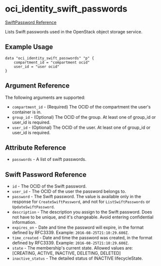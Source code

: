 # oci\_identity\_swift\_passwords

[SwiftPassword Reference][356adc50]

  [356adc50]: https://docs.us-phoenix-1.oraclecloud.com/api/#/en/identity/20160918/SwiftPassword/ "SwiftPasswordReference"

Lists Swift passwords used in the OpenStack object storage service.

## Example Usage

```
data "oci_identity_swift_passwords" "p" {
    compartment_id = "compartment ocid"
    user_id = "user ocid"
}
```

## Argument Reference

The following arguments are supported:

* `compartment_id` - (Required) The OCID of the compartment the user's container is in.
* `group_id` - (Optional) The OCID of the group. At least one of group_id or user_id is required.
* `user_id` - (Optional) The OCID of the user. At least one of group_id or user_id is required.

## Attribute Reference
* `passwords` - A list of swift passwords.

## Swift Password Reference
* `id` - The OCID of the Swift password.
* `user_id` - The OCID of the user the password belongs to.
* `password` - The Swift password. The value is available only in the response for `CreateSwiftPassword`, and not for `ListSwiftPasswords` or `UpdateSwiftPassword`.
* `description` - The description you assign to the Swift password. Does not have to be unique, and it's changeable. Avoid entering confidential information.
* `expires_on` - Date and time the password will expire, in the format defined by RFC3339. Example: `2016-08-25T21:10:29.600Z`.
* `time_created` - Date and time the password was created, in the format defined by RFC3339. Example: `2016-08-25T21:10:29.600Z`.
* `state` - The membership's current state. Allowed values are: [CREATING, ACTIVE, INACTIVE, DELETING, DELETED]
* `inactive_status` - The detailed status of INACTIVE lifecycleState.

